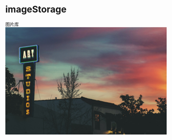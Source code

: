 # imageStorage
图片库
![Image text](https://github.com/ju-oooo/imageStorage/blob/master/image/image-477001.jpg)
